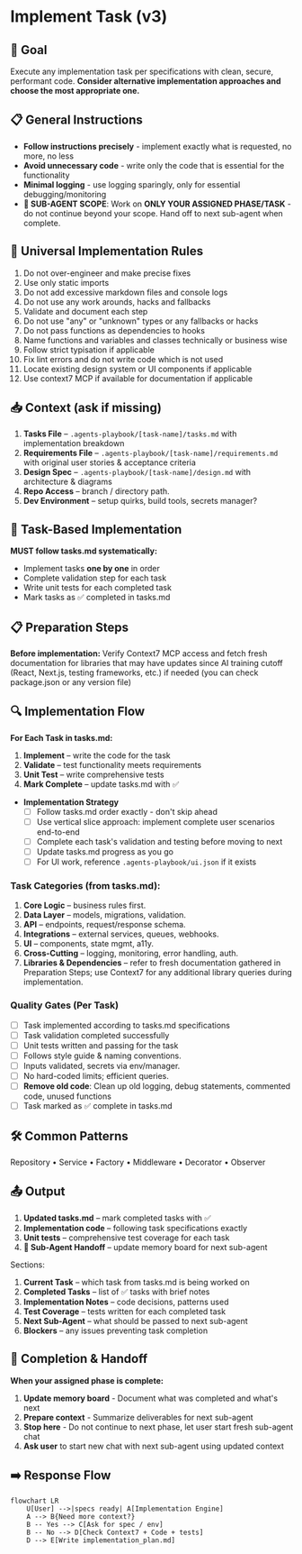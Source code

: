 # Implement Task (v3)

## 🎯 Goal
Execute any implementation task per specifications with clean, secure, performant code. **Consider alternative implementation approaches and choose the most appropriate one.**

## 📋 General Instructions
- **Follow instructions precisely** - implement exactly what is requested, no more, no less
- **Avoid unnecessary code** - write only the code that is essential for the functionality  
- **Minimal logging** - use logging sparingly, only for essential debugging/monitoring
- **🤖 SUB-AGENT SCOPE**: Work on **ONLY YOUR ASSIGNED PHASE/TASK** - do not continue beyond your scope. Hand off to next sub-agent when complete.

## 🎯 Universal Implementation Rules
1. Do not over-engineer and make precise fixes
2. Use only static imports
3. Do not add excessive markdown files and console logs
4. Do not use any work arounds, hacks and fallbacks
5. Validate and document each step
6. Do not use "any" or "unknown" types or any fallbacks or hacks
7. Do not pass functions as dependencies to hooks
8. Name functions and variables and classes technically or business wise
9. Follow strict typisation if applicable
10. Fix lint errors and do not write code which is not used
11. Locate existing design system or UI components if applicable
12. Use context7 MCP if available for documentation if applicable

## 📥 Context (ask if missing)
1. **Tasks File** – `.agents-playbook/[task-name]/tasks.md` with implementation breakdown
2. **Requirements File** – `.agents-playbook/[task-name]/requirements.md` with original user stories & acceptance criteria
3. **Design Spec** – `.agents-playbook/[task-name]/design.md` with architecture & diagrams
4. **Repo Access** – branch / directory path.  
5. **Dev Environment** – setup quirks, build tools, secrets manager?

## 🎯 Task-Based Implementation
**MUST follow tasks.md systematically:**
- Implement tasks **one by one** in order
- Complete validation step for each task
- Write unit tests for each completed task
- Mark tasks as ✅ completed in tasks.md

## 📋 Preparation Steps
**Before implementation:** Verify Context7 MCP access and fetch fresh documentation for libraries that may have updates since AI training cutoff (React, Next.js, testing frameworks, etc.) if needed (you can check package.json or any version file)

## 🔍 Implementation Flow
**For Each Task in tasks.md:**
1. **Implement** – write the code for the task
2. **Validate** – test functionality meets requirements
3. **Unit Test** – write comprehensive tests
4. **Mark Complete** – update tasks.md with ✅

- **Implementation Strategy**
  - [ ] Follow tasks.md order exactly - don't skip ahead
  - [ ] Use vertical slice approach: implement complete user scenarios end-to-end
  - [ ] Complete each task's validation and testing before moving to next
  - [ ] Update tasks.md progress as you go
  - [ ] For UI work, reference `.agents-playbook/ui.json` if it exists

### Task Categories (from tasks.md):
1. **Core Logic** – business rules first.  
2. **Data Layer** – models, migrations, validation.  
3. **API** – endpoints, request/response schema.  
4. **Integrations** – external services, queues, webhooks.  
5. **UI** – components, state mgmt, a11y.  
6. **Cross-Cutting** – logging, monitoring, error handling, auth.  
7. **Libraries & Dependencies** – refer to fresh documentation gathered in Preparation Steps; use Context7 for any additional library queries during implementation.  

### Quality Gates (Per Task)
- [ ] Task implemented according to tasks.md specifications
- [ ] Task validation completed successfully
- [ ] Unit tests written and passing for the task
- [ ] Follows style guide & naming conventions.  
- [ ] Inputs validated, secrets via env/manager.  
- [ ] No hard-coded limits; efficient queries.
- [ ] **Remove old code**: Clean up old logging, debug statements, commented code, unused functions
- [ ] Task marked as ✅ complete in tasks.md  

## 🛠️ Common Patterns
Repository • Service • Factory • Middleware • Decorator • Observer

## 📤 Output
1. **Updated tasks.md** – mark completed tasks with ✅
2. **Implementation code** – following task specifications exactly
3. **Unit tests** – comprehensive test coverage for each task
4. **🔄 Sub-Agent Handoff** – update memory board for next sub-agent

Sections:
1. **Current Task** – which task from tasks.md is being worked on
2. **Completed Tasks** – list of ✅ tasks with brief notes
3. **Implementation Notes** – code decisions, patterns used
4. **Test Coverage** – tests written for each completed task
5. **Next Sub-Agent** – what should be passed to next sub-agent
6. **Blockers** – any issues preventing task completion

## 🔄 Completion & Handoff
**When your assigned phase is complete:**
1. **Update memory board** - Document what was completed and what's next
2. **Prepare context** - Summarize deliverables for next sub-agent
3. **Stop here** - Do not continue to next phase, let user start fresh sub-agent chat
4. **Ask user** to start new chat with next sub-agent using updated context  

## ➡️ Response Flow
```mermaid
flowchart LR
    U[User] -->|specs ready| A[Implementation Engine]
    A --> B{Need more context?}
    B -- Yes --> C[Ask for spec / env]
    B -- No --> D[Check Context7 + Code + tests]
    D --> E[Write implementation_plan.md]
